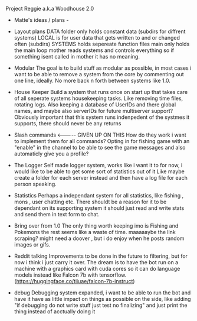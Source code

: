 Project Reggie a.k.a Woodhouse 2.0

- Matte's ideas / plans -

* Layout plans
DATA folder only holds constant data (subdirs for diffrent systems)
LOCAL is for user data that gets written to and or changed often (subdirs)
SYSTEMS holds sepereate function files
main only holds the main loop
mother reads systems and controls everything so if something isent called in mother it has no meaning.

* Modular
The goal is to build stuff as modular as possible, in most cases i want to be able to remove a system from the core
by commenting out one line, ideally.
No more back n forth between systems like 1.0.

* House Keeper
Build a system that runs once on start up that takes care of all seperate systems housekeeping tasks.
Like removing time files, rotating logs.
Also keeping a database of UserIDs and there global names, and maybe also serverIDs for future multiserver support?
Obviously important that this system runs indenpedent of the systmes it supports, there should never be any returns

* Slash commands <----- GIVEN UP ON THIS 
How do they work i want to implement them for all commands? 
Opting in for fishing game with an "enable" in the channel to be able to see the game messages and also automaticly give you a profile?

* The Logger
Self made logger system, works like i want it to for now, i would like to be able to get some sort of statistics out of it
Like maybe create a folder for each server instead and then have a log file for each person speaking.

* Statistics
Perhaps a independant system for all statistics, like fishing , mons , user chatting etc.
There shouldt be a reason for it to be dependant on its supporting system it should just read and write stats
and send them in text form to chat.

* Bring over from 1.0
The only thing worth keeping imo is Fishing and Pokemons the rest seems like a waste of time.
maaaaaybe the link scraping? might need a doover , but i do enjoy when he posts random images or gifs.

* Reddit talking
Improvements to be done in the future to filtering, but for now i think i just carry it over.
The dream is to have the bot run on a machine with a graphics card with cuda cores so it can do language models 
instead like Falcon 7b with tensorflow. (https://huggingface.co/tiiuae/falcon-7b-instruct)

* debug
Debugging system expanded, i want to be able to run the bot and have it have as little impact on things as possible
on the side, like adding "if debugging do not write stuff just test no finalizing" and just print the thing instead
of acctually doing it